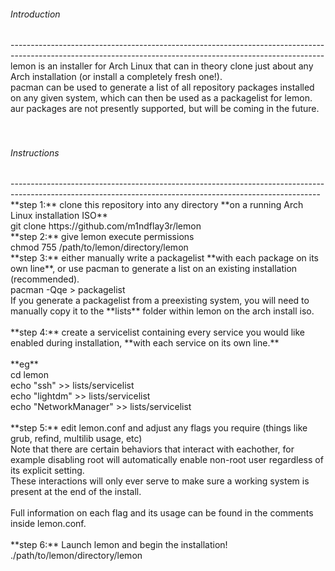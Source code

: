 <h6>Introduction</h6>
------------------------------------------------------------------------------------------------------------------------------------------------------------<br/>
lemon is an installer for Arch Linux that can in theory clone just about any Arch installation (or install a completely fresh one!).<br/>
pacman can be used to generate a list of all repository packages installed on any given system, which can then be used as a packagelist for lemon.<br/>
aur packages are not presently supported, but will be coming in the future.<br/>
<br/>
<br/>
<h6>Instructions</h6>
-----------------------------------------------------------------------------------------------------------------------------------------------------------<br/>
**step 1:** clone this repository into any directory **on a running Arch Linux installation ISO** <br/>
    git clone https://github.com/m1ndflay3r/lemon
<br/>
**step 2:** give lemon execute permissions <br/>
    chmod 755 /path/to/lemon/directory/lemon
<br/>
**step 3:** either manually write a packagelist **with each package on its own line**, or use pacman to generate a list on an existing installation (recommended). <br/>
    pacman -Qqe > packagelist
<br/>
If you generate a packagelist from a preexisting system, you will need to manually copy it to the **lists** folder within lemon on the arch install iso. <br/>
<br/>
**step 4:** create a servicelist containing every service you would like enabled during installation, **with each service on its own line.**<br/>
<br/>
  **eg**<br/>
    cd lemon<br/>
    echo "ssh" >> lists/servicelist<br/>
    echo "lightdm" >> lists/servicelist<br/>
    echo "NetworkManager" >> lists/servicelist<br/>
<br/>
**step 5:** edit lemon.conf and adjust any flags you require (things like grub, refind, multilib usage, etc)<br/>
Note that there are certain behaviors that interact with eachother, for example disabling root will automatically enable non-root user regardless of its explicit setting. <br/>
These interactions will only ever serve to make sure a working system is present at the end of the install.<br/>
<br/>
Full information on each flag and its usage can be found in the comments inside lemon.conf.<br/>
<br/>
**step 6:** Launch lemon and begin the installation!<br/>
    ./path/to/lemon/directory/lemon
<br/>

